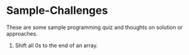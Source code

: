 # Sample-Challenges
These are some sample programming quiz and thoughts on solution or approaches. 

1. Shift all 0s to the end of an array.
